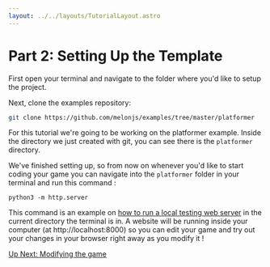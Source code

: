 ```yaml
---
layout: ../../layouts/TutorialLayout.astro
---
```

# Part 2: Setting Up the Template
First open your terminal and navigate to the folder where you'd like to setup the project.

Next, clone the examples repository:
```bash
git clone https://github.com/melonjs/examples/tree/master/platformer
```

For this tutorial we're going to be working on the platformer example. Inside the directory we just created with git, you can see there is the `platformer` directory. 

We've finished setting up, so from now on whenever you'd like to start coding your game you can navigate into the `platformer` folder in your terminal and run this command :

```
python3 -m http.server
```

This command is an example on [how to run a local testing web server](https://developer.mozilla.org/en-US/docs/Learn/Common_questions/set_up_a_local_testing_server) in the current directory the terminal is in. A website will be running inside your computer (at http://localhost:8000) so you can edit your game and try out your changes in your browser right away as you modify it !

<a href="/tutorial/part-3-modifying-the-game" class="next">Up Next: Modifying the game</a>